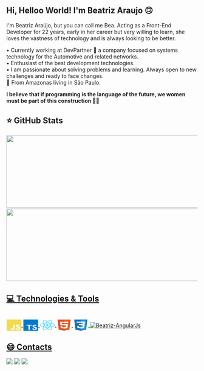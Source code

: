 ## Hi, Helloo World! I'm Beatriz Araujo 🙃

I'm Beatriz Araújo, but you can call me Bea. Acting as a Front-End Developer for 22 years, early in her career but very willing to learn, she loves the vastness of technology and is always looking to be better.

• Currently working at DevPartner 💙 a company focused on systems technology for the Automotive and related networks.<br>
• Enthusiast of the best development technologies.<br>
• I am passionate about solving problems and learning. Always open to new challenges and ready to face changes.<br>
📍 From Amazonas living in São Paulo.<br> 



<strong> I believe that if programming is the language of the future, we women must be part of this construction 👩‍💻</strong>






## ⭐ GitHub Stats


 <div>
  <a href="https://github.com/beatrizaraujoam">
  <img height="190em" width="900em" src="https://github-readme-stats.vercel.app/api?username=beatrizaraujoam&show_icons=true&theme=dracula&include_all_commits=true&count_private=true"/>
  <img height="190em" width="900em" src="https://github-readme-stats.vercel.app/api/top-langs/?username=beatrizaraujoam&layout=compact&langs_count=16&theme=dracula"/>
</div>
  
  
  
## 💻 Technologies & Tools
<div style="text-center"><br>
  <img align="center" alt="Beatriz-Js" height="30" width="40" src="https://raw.githubusercontent.com/devicons/devicon/master/icons/javascript/javascript-plain.svg">
  <img align="center" alt="Beatriz-Ts" height="30" width="40" src="https://raw.githubusercontent.com/devicons/devicon/master/icons/typescript/typescript-plain.svg">
  <img align="center" alt="Beatriz-React" height="30" width="40" src="https://raw.githubusercontent.com/devicons/devicon/master/icons/react/react-original.svg">
  <img align="center" alt="Beatriz-HTML" height="30" width="40" src="https://raw.githubusercontent.com/devicons/devicon/master/icons/html5/html5-original.svg">
  <img align="center" alt="Beatriz-CSS" height="30" width="40" src="https://raw.githubusercontent.com/devicons/devicon/master/icons/css3/css3-original.svg">
    <img align="center" alt="Beatriz-AngularJs" height="30" width="40" src="https://user-images.githubusercontent.com/42151127/121117607-c9fee080-c7ee-11eb-954c-757eb38dddb5.png">
 
 
</div>
  
## 😄 Contacts
 
<div> 
 
  <a href="https://instagram.com/devbeatrizaraujoam" target="_blank"><img src="https://img.shields.io/badge/-Instagram-%23E4405F?style=for-the-badge&logo=instagram&logoColor=white" target="_blank"></a>
  <a href = "mailto: biaaraujo.am@gmail.com"><img src="https://img.shields.io/badge/-Gmail-%23333?style=for-the-badge&logo=gmail&logoColor=white" target="_blank"></a>
  <a href="https://www.linkedin.com/in/beatrizaraujoam/" target="_blank"><img src="https://img.shields.io/badge/-LinkedIn-%230077B5?style=for-the-badge&logo=linkedin&logoColor=white" target="_blank"></a> 
 

 
 
</div>
